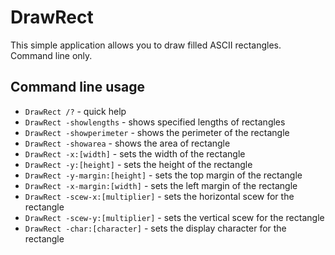 # DrawRect
This simple application allows you to draw filled ASCII rectangles. Command line only.

## Command line usage
* `DrawRect /?` - quick help
* `DrawRect -showlengths` - shows specified lengths of rectangles
* `DrawRect -showperimeter` - shows the perimeter of the rectangle
* `DrawRect -showarea` - shows the area of rectangle
* `DrawRect -x:[width]` - sets the width of the rectangle
* `DrawRect -y:[height]` - sets the height of the rectangle
* `DrawRect -y-margin:[height]` - sets the top margin of the rectangle
* `DrawRect -x-margin:[width]` - sets the left margin of the rectangle
* `DrawRect -scew-x:[multiplier]` - sets the horizontal scew for the rectangle
* `DrawRect -scew-y:[multiplier]` - sets the vertical scew for the rectangle
* `DrawRect -char:[character]` - sets the display character for the rectangle
